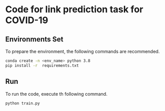 # Code for link prediction task for COVID-19

## Environments Set
To prepare the environment, the following commands are recommended.

```bash
conda create -n <env_name> python 3.8
pip install -r  requirements.txt
```


## Run
To run the code, execute th following command.

```bash
python train.py
```